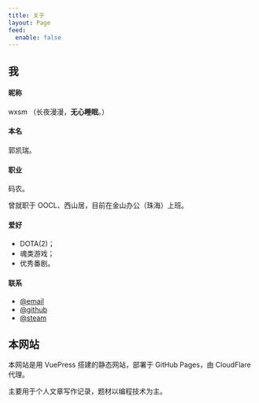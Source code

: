 ```yaml
---
title: 关于
layout: Page
feed:
  enable: false
---
```


## 我

#### 昵称

wxsm （长夜漫漫，**无心睡眠**。）

#### 本名

郭凯瑞。

#### 职业

码农。

曾就职于 OOCL、西山居，目前在金山办公（珠海）上班。

#### 爱好

* DOTA(2)；
* 魂类游戏；
* 优秀番剧。

#### 联系

* [@email](http://mail.qq.com/cgi-bin/qm_share?t=qm_mailme&email=hfL99uj2xePq-ejk7Omr5uro)
* [@github](https://github.com/wxsms)
* [@steam](https://steamcommunity.com/id/wxsm)

## 本网站

本网站是用 VuePress 搭建的静态网站，部署于 GitHub Pages，由 CloudFlare 代理。

主要用于个人文章写作记录，题材以编程技术为主。
